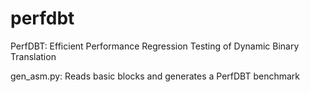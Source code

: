 # perfdbt
PerfDBT: Efficient Performance Regression Testing of Dynamic Binary Translation

gen_asm.py: Reads basic blocks and generates a PerfDBT benchmark
